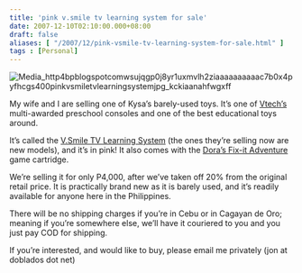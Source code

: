 ```yaml
---
title: 'pink v.smile tv learning system for sale'
date: 2007-12-10T02:10:00.000+08:00
draft: false
aliases: [ "/2007/12/pink-vsmile-tv-learning-system-for-sale.html" ]
tags : [Personal]
---
```


  
![Media_http4bpblogspotcomwsujqgp0j8yr1uxmvlh2ziaaaaaaaaaac7b0x4pyfhcgs400pinkvsmiletvlearningsystemjpg_kckiaanahfwgxff](http://jon.doblados.net/wp-content/uploads/2007/12/media_http4bpblogspotcomWSujqGp0j8YR1uxmVLh2zIAAAAAAAAAAc7B0x4PYfhCgs400PinkVSmileTVLearningSystemjpg_kCkIAanAHFwgxFF.jpg.scaled500.jpg)  

  
My wife and I are selling one of Kysa’s barely-used toys. It’s one of [Vtech’s](http://www.vtechuk.com/) multi-awarded preschool consoles and one of the best educational toys around.

It’s called the [V.Smile TV Learning System](http://www.vtechuk.com/products-and-accessories/vsmile-tv-learning-system-pink-new/) (the ones they’re selling now are new models), and it’s in pink! It also comes with the [Dora’s Fix-it Adventure](http://www.vtechuk.com/products-and-accessories/dora-the-explorer-doras-fix-it-adventure/) game cartridge.

We’re selling it for only P4,000, after we’ve taken off 20% from the original retail price. It is practically brand new as it is barely used, and it’s readily available for anyone here in the Philippines.

There will be no shipping charges if you’re in Cebu or in Cagayan de Oro; meaning if you’re somewhere else, we’ll have it couriered to you and you just pay COD for shipping.

If you’re interested, and would like to buy, please email me privately (jon at doblados dot net)